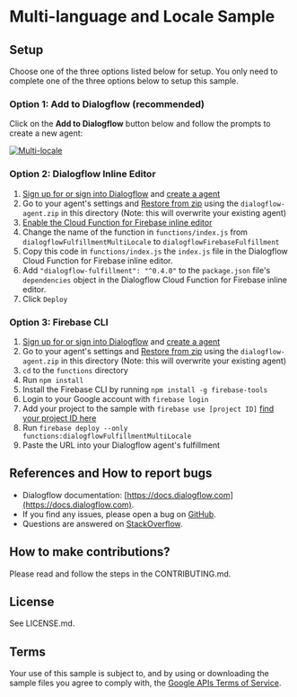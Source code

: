 # Multi-language and Locale Sample

## Setup
Choose one of the three options listed below for setup.  You only need to complete one of the three options below to setup this sample.

### Option 1: Add to Dialogflow (recommended)
Click on the **Add to Dialogflow** button below and follow the prompts to create a new agent:

[![Multi-locale](https://storage.googleapis.com/dialogflow-oneclick/deploy.svg "Multi-locale")](https://console.dialogflow.com/api-client/oneclick?templateUrl=https%3A%2F%2Fstorage.googleapis.com%2Fdialogflow-oneclick%2Fmultilocale-agent.zip&agentName=MultilocaleSample)

### Option 2: Dialogflow Inline Editor
1. [Sign up for or sign into Dialogflow](https://console.dialogflow.com/api-client/#/login) and [create a agent](https://dialogflow.com/docs/agents#create_an_agent)
1. Go to your agent's settings and [Restore from zip](https://dialogflow.com/docs/agents#export_and_import) using the `dialogflow-agent.zip` in this directory (Note: this will overwrite your existing agent)
1. [Enable the Cloud Function for Firebase inline editor](https://dialogflow.com/docs/fulfillment#cloud_functions_for_firebase)
1. Change the name of the function in `functions/index.js` from `dialogflowFulfillmentMultiLocale` to `dialogflowFirebaseFulfillment`
1. Copy this code in `functions/index.js` the `index.js` file in the Dialogflow Cloud Function for Firebase inline editor.
1. Add `"dialogflow-fulfillment": "^0.4.0"` to the `package.json` file's `dependencies` object in the Dialogflow Cloud Function for Firebase inline editor.
1. Click `Deploy`

### Option 3: Firebase CLI
1. [Sign up for or sign into Dialogflow](https://console.dialogflow.com/api-client/#/login) and [create a agent](https://dialogflow.com/docs/agents#create_an_agent)
1. Go to your agent's settings and [Restore from zip](https://dialogflow.com/docs/agents#export_and_import) using the `dialogflow-agent.zip` in this directory (Note: this will overwrite your existing agent)
1. `cd` to the `functions` directory
1. Run `npm install`
1. Install the Firebase CLI by running `npm install -g firebase-tools`
1. Login to your Google account with `firebase login`
1. Add your project to the sample with `firebase use [project ID]` [find your project ID here](https://dialogflow.com/docs/agents#settings)
1. Run `firebase deploy --only functions:dialogflowFulfillmentMultiLocale`
1. Paste the URL into your Dialogflow agent's fulfillment

## References and How to report bugs
* Dialogflow documentation: [https://docs.dialogflow.com](https://docs.dialogflow.com).
* If you find any issues, please open a bug on [GitHub](https://github.com/dialogflow/dialogflow-fulfillment-nodejs/issues).
* Questions are answered on [StackOverflow](https://stackoverflow.com/questions/tagged/dialogflow).

## How to make contributions?
Please read and follow the steps in the CONTRIBUTING.md.

## License
See LICENSE.md.

## Terms
Your use of this sample is subject to, and by using or downloading the sample files you agree to comply with, the [Google APIs Terms of Service](https://developers.google.com/terms/).
